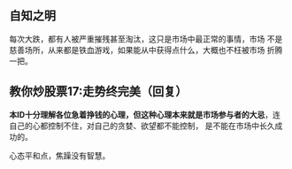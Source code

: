 ## 自知之明

每次大跌，都有人被严重摧残甚至淘汰，这只是市场中最正常的事情，市场 不是慈善场所，从来都是铁血游戏，如果能从中获得点什么，大概也不枉被市场 折腾一把。

## 教你炒股票17:走势终完美（回复）
**本ID十分理解各位急着挣钱的心理，但这种心理本来就是市场参与者的大忌**，连自己的心都控制不住，对自己的贪婪、欲望都不能控制， 是不能在市场中长久成功的。

心态平和点，焦躁没有智慧。